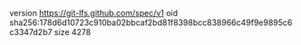 version https://git-lfs.github.com/spec/v1
oid sha256:178d6d10723c910ba02bbcaf2bd81f8398bcc838966c49f9e9895c6c3347d2b7
size 4278
